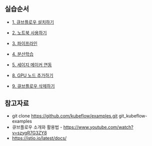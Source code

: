 ## 실습순서 ##


* [1. 큐브플로우 설치하기](https://github.com/gnosia93/kubeflow-on-aws/blob/main/chapters/install.md)

* [2. 노트북 사용하기](https://github.com/gnosia93/kubeflow-on-aws/blob/main/chapters/jupyter.md) 

* [3. 파이프라인](https://github.com/gnosia93/kubeflow-on-aws/blob/main/chapters/pipeline.md) 

* [4. 분산학습]()

* [5. 세이지 메이커 연동]()

* [8. GPU 노드 추가하기](https://github.com/gnosia93/kubeflow-on-aws/blob/main/chapters/install-gpu.md)




* [9. 큐브플로우 삭제하기](https://github.com/gnosia93/kubeflow-on-aws/blob/main/chapters/delete.md)


  
## 참고자료 ##

* git clone https://github.com/kubeflow/examples.git git_kubeflow-examples
* 큐브플로우 소개와 활용법 - https://www.youtube.com/watch?v=szygR7G3ZY8
* https://istio.io/latest/docs/
